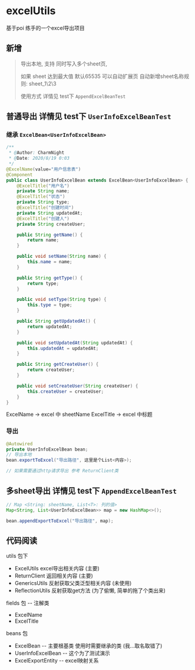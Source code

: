 # excelUtils
基于poi 练手的一个excel导出项目

## 新增
> 导出本地, 支持 同时写入多个sheet页,
>
> 如果 sheet 达到最大值 默认65535 可以自动扩展页 自动新增sheet名称规则: sheet_1\2\3
> 
>使用方式 详情见 test下 `AppendExcelBeanTest`

## 普通导出  详情见 test下 `UserInfoExcelBeanTest`

### 继承 `ExcelBean<UserInfoExcelBean>` 
```java
/**
 * @Author: CharmNight
 * @Date: 2020/8/19 0:03
 */
@ExcelName(value="用户信息表")
@Component
public class UserInfoExcelBean extends ExcelBean<UserInfoExcelBean> {
    @ExcelTitle("用户名")
    private String name;
    @ExcelTitle("状态")
    private String type;
    @ExcelTitle("创建时间")
    private String updatedAt;
    @ExcelTitle("创建人")
    private String createUser;

    public String getName() {
        return name;
    }

    public void setName(String name) {
        this.name = name;
    }

    public String getType() {
        return type;
    }

    public void setType(String type) {
        this.type = type;
    }

    public String getUpdatedAt() {
        return updatedAt;
    }

    public void setUpdatedAt(String updatedAt) {
        this.updatedAt = updatedAt;
    }

    public String getCreateUser() {
        return createUser;
    }

    public void setCreateUser(String createUser) {
        this.createUser = createUser;
    }
}
```

ExcelName -> excel 中 sheetName
ExcelTitle -> excel 中标题

### 导出
```java
@Autowired
private UserInfoExcelBean bean;
// 导出本地
bean.exportToExcel("导出路径", 这里是个List<内容>);

// 如果需要通过http请求导出 参考 ReturnClient类

```

## 多sheet导出 详情见 test下 `AppendExcelBeanTest`
```java
// Map <String: sheetName, List<T>: 列的值>
Map<String, List<UserInfoExcelBean>> map = new HashMap<>();

bean.appendExportToExcel("导出路径", map);
```


## 代码阅读
utils 包下

- ExcelUtils      excel导出相关内容   (主要)
- ReturnClient    返回相关内容        (主要)
- GenericsUtils   反射获取父类泛型相关内容 (未使用)
- ReflectionUtils 反射获取get方法 (为了偷懒, 简单的拖了个类出来)

fields 包      -- 注解类
- ExcelName
- ExcelTitle 

beans 包
- ExcelBean -- 主要根基类 使用时需要继承的类 (我...取名取错了)
- UserInfoExcelBean -- 这个为了测试演示 
- ExcelExportEntity --  excel映射关系
